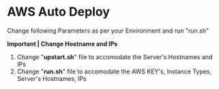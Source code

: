 # AWS Auto Deploy
Change following Parameters as per your Environment and run "run.sh"

**Important | Change Hostname and IPs**
1. Change "**upstart.sh**" file to accomodate the Server's Hostnames and IPs
2. Change "**run.sh**" file to accomodate the AWS KEY's, Instance Types, Server's Hostnames, IPs
